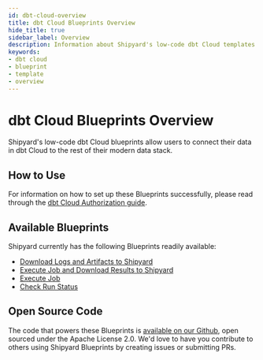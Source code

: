 ```yaml
---
id: dbt-cloud-overview
title: dbt Cloud Blueprints Overview
hide_title: true
sidebar_label: Overview
description: Information about Shipyard's low-code dbt Cloud templates.
keywords:
- dbt cloud
- blueprint
- template
- overview
---
```


# dbt Cloud Blueprints Overview

Shipyard's low-code dbt Cloud blueprints allow users to connect their data in dbt Cloud to the rest of their modern data stack.


## How to Use
For information on how to set up these Blueprints successfully, please read through the [dbt Cloud Authorization guide](dbt-cloud-authorization.md).


## Available Blueprints
Shipyard currently has the following Blueprints readily available: 
- [Download Logs and Artifacts to Shipyard](dbt-cloud-download-logs-and-artifacts.md)
- [Execute Job and Download Results to Shipyard](dbt-cloud-execute-job-and-download-results.md)
- [Execute Job](dbt-cloud-execute-job.md)
- [Check Run Status](dbt-cloud-check-run-status.md)

## Open Source Code
The code that powers these Blueprints is [available on our Github](https://www.shipyardapp.com/docs/blueprint-library/dbt-cloud), open sourced under the Apache License 2.0. We'd love to have you contribute to others using Shipyard Blueprints by creating issues or submitting PRs.
